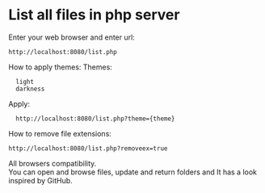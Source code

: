# List all files in php server

Enter your web browser and enter url:

    http://localhost:8080/list.php

How to apply themes:
  Themes:

      light
      darkness

  Apply:

      http://localhost:8080/list.php?theme={theme}

How to remove file extensions:

    http://localhost:8080/list.php?removeex=true

All browsers compatibility.  
You can open and browse files, update and return folders and
It has a look inspired by GitHub.
